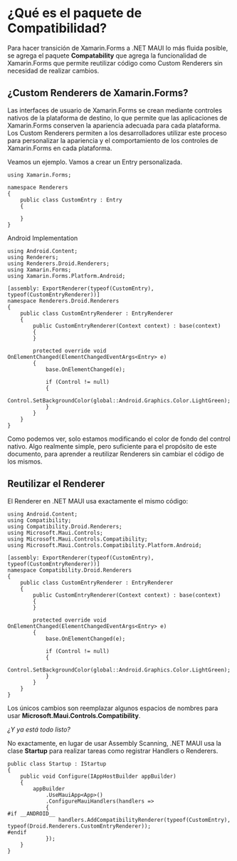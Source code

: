 # ¿Qué es el paquete de Compatibilidad?

Para hacer transición de Xamarin.Forms a .NET MAUI lo más fluida posible, se agrega el paquete **Compatability** que agrega la funcionalidad de Xamarin.Forms que permite reutilizar código como Custom Renderers sin necesidad de realizar cambios.

## ¿Custom Renderers de Xamarin.Forms?

Las interfaces de usuario de Xamarin.Forms se crean mediante controles nativos de la plataforma de destino, lo que permite que las aplicaciones de Xamarin.Forms conserven la apariencia adecuada para cada plataforma. Los Custom Renderers permiten a los desarrolladores utilizar este proceso para personalizar la apariencia y el comportamiento de los controles de Xamarin.Forms en cada plataforma.

Veamos un ejemplo. Vamos a crear un Entry personalizada.

```
using Xamarin.Forms;

namespace Renderers
{
    public class CustomEntry : Entry
    {

    }
}
```

Android Implementation

```
using Android.Content;
using Renderers;
using Renderers.Droid.Renderers;
using Xamarin.Forms;
using Xamarin.Forms.Platform.Android;

[assembly: ExportRenderer(typeof(CustomEntry), typeof(CustomEntryRenderer))]
namespace Renderers.Droid.Renderers
{
    public class CustomEntryRenderer : EntryRenderer
    {
        public CustomEntryRenderer(Context context) : base(context)
        {
        }

        protected override void OnElementChanged(ElementChangedEventArgs<Entry> e)
        {
            base.OnElementChanged(e);

            if (Control != null)
            {
                Control.SetBackgroundColor(global::Android.Graphics.Color.LightGreen);
            }
        }
    }
}
```

Como podemos ver, solo estamos modificando el color de fondo del control nativo. Algo realmente simple, pero suficiente para el propósito de este documento, para aprender a reutilizar Renderers sin cambiar el código de los mismos.

## Reutilizar el Renderer

El Renderer en .NET MAUI usa exactamente el mismo código:

```
using Android.Content;
using Compatibility;
using Compatibility.Droid.Renderers;
using Microsoft.Maui.Controls;
using Microsoft.Maui.Controls.Compatibility;
using Microsoft.Maui.Controls.Compatibility.Platform.Android;

[assembly: ExportRenderer(typeof(CustomEntry), typeof(CustomEntryRenderer))]
namespace Compatibility.Droid.Renderers
{
    public class CustomEntryRenderer : EntryRenderer
    {
        public CustomEntryRenderer(Context context) : base(context)
        {
        }

        protected override void OnElementChanged(ElementChangedEventArgs<Entry> e)
        {
            base.OnElementChanged(e);

            if (Control != null)
            {
                Control.SetBackgroundColor(global::Android.Graphics.Color.LightGreen);
            }
        }
    }
}
```

Los únicos cambios son reemplazar algunos espacios de nombres para usar **Microsoft.Maui.Controls.Compatibility**.

_¿Y ya está todo listo?_

No exactamente, en lugar de usar Assembly Scanning, .NET MAUI usa la clase **Startup** para realizar tareas como registrar Handlers o Renderers.

```
public class Startup : IStartup
{
    public void Configure(IAppHostBuilder appBuilder)
    {
        appBuilder
            .UseMauiApp<App>()
            .ConfigureMauiHandlers(handlers =>
            {
#if __ANDROID__
                handlers.AddCompatibilityRenderer(typeof(CustomEntry), typeof(Droid.Renderers.CustomEntryRenderer));
#endif
            });
    }
}
```

